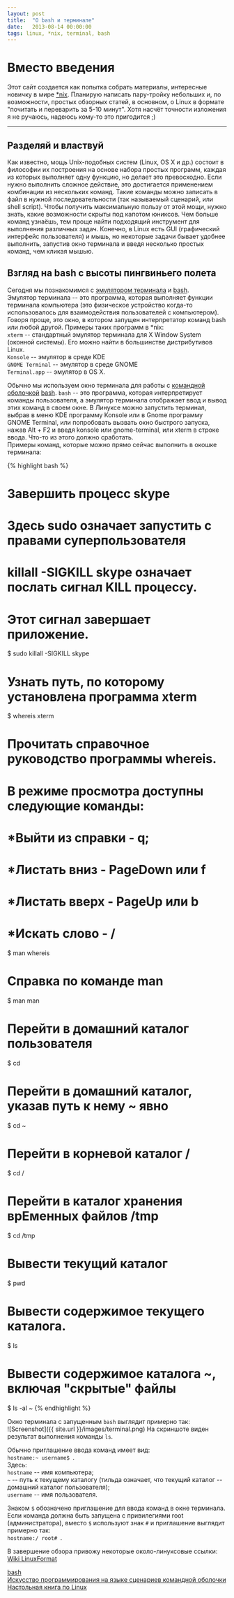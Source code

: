 ```yaml
---
layout: post
title:  "О bash и терминале"
date:   2013-08-14 00:00:00
tags: linux, *nix, terminal, bash
---
```

# Вместо введения

Этот сайт создается как попытка собрать материалы, интересные новичку в мире [*nix][unix-like]. Планирую написать пару-тройку небольших и, по возможности, простых обзорных статей, в основном, о Linux в формате "почитать и переварить за 5-10 минут". Хотя насчёт точности изложения я не ручаюсь, надеюсь кому-то это пригодится ;)

***

## Разделяй и властвуй

Как известно, мощь Unix-подобных систем (Linux, OS X и др.) состоит в философии их построения на основе набора простых программ, каждая из которых выполняет одну функцию, но делает это превосходно. Если нужно выполнить сложное действие, это достигается применением комбинации из нескольких команд. Такие команды можно записать в файл в нужной последовательности (так называемый сценарий, или shell script). Чтобы получить максимальную пользу от этой мощи, нужно знать, какие возможности скрыты под капотом юниксов. Чем больше команд узнаёшь, тем проще найти подходящий инструмент для выполнения различных задач. Конечно, в Linux есть GUI (графический интерфейс пользователя) и мышь, но некоторые задачи бывает удобнее выполнить, запустив окно терминала и введя несколько простых команд, чем кликая мышью.  

## Взгляд на bash с высоты пингвиньего полета

Сегодня мы познакомимся с [эмулятором терминала][terminal] и [bash](http://ru.wikipedia.org/wiki/Bash).  
Эмулятор терминала -- это программа, которая выполняет функции терминала компьютера (это физическое устройство когда-то использовалось для взаимодействия пользователей с компьютером). Говоря проще, это окно, в котором запущен интерпретатор команд bash или любой другой. Примеры таких программ в *nix:  
`xterm` -- стандартный эмулятор терминала для X Window System (оконной системы). Его можно найти в большинстве дистрибутивов Linux.  
`Konsole` -- эмулятор в среде KDE  
`GNOME Terminal` -- эмулятор в среде GNOME  
`Terminal.app` -- эмулятор в OS X.

Обычно мы используем окно терминала для работы с [командной оболочкой](http://ru.wikipedia.org/wiki/%D0%9A%D0%BE%D0%BC%D0%B0%D0%BD%D0%B4%D0%BD%D0%B0%D1%8F_%D0%BE%D0%B1%D0%BE%D0%BB%D0%BE%D1%87%D0%BA%D0%B0_UNIX) [bash](http://ru.wikipedia.org/wiki/Bash). `bash` -- это программа, которая интерпретирует команды пользователя, а эмулятор терминала отображает ввод и вывод этих команд в своем окне. В Линуксе можно запустить терминал, выбрав в меню KDE программу Konsole или в Gnome программу GNOME Terminal, или попробовать вызвать окно быстрого запуска, нажав Alt + F2 и введя konsole или gnome-terminal, или xterm в строке ввода. Что-то из этого должно сработать.  
Примеры команд, которые можно прямо сейчас выполнить в окошке терминала:

{% highlight bash %}
# Завершить процесс skype
# Здесь sudo означает запустить с правами суперпользователя
# killall -SIGKILL skype означает послать сигнал KILL процессу. 
# Этот сигнал завершает приложение.
$ sudo killall -SIGKILL skype

# Узнать путь, по которому установлена программа xterm
$ whereis xterm

# Прочитать справочное руководство программы whereis. 
# В режиме просмотра доступны следующие команды:
# *Выйти из справки - q;
# *Листать вниз - PageDown или f
# *Листать вверх - PageUp или b
# *Искать слово - /
$ man whereis

# Справка по команде man
$ man man 

# Перейти в домашний каталог пользователя
$ cd

# Перейти в домашний каталог, указав путь к нему ~ явно 
$ cd ~

# Перейти в корневой каталог /
$ cd /

# Перейти в каталог хранения врЕменных файлов /tmp
$ cd /tmp

# Вывести текущий каталог
$ pwd

# Вывести содержимое текущего каталога.
$ ls

# Вывести содержимое каталога ~, включая "скрытые" файлы
$ ls -al ~
{% endhighlight %}

Окно терминала с запущенным `bash` выглядит примерно так:  
![Screenshot]({{ site.url }}/images/terminal.png)
На скриншоте виден результат выполнения команды `ls`.

Обычно приглашение ввода команд имеет вид:  
`hostname:~ username$ `.  
Здесь:  
`hostname` -- имя компьютера;  
`~` -- путь к текущему каталогу (тильда означает, что текущий каталог -- домашний каталог пользователя);  
`username` -- имя пользователя.

Знаком `$` обозначено приглашение для ввода команд в окне терминала. Если команда должна быть запущена с привилегиями root (администратора), вместо `$` используют знак `#` и приглашение выглядит примерно так:  
`hostname:/ root# `.

В завершение обзора привожу некоторые около-линуксовые ссылки:  
[Wiki LinuxFormat](http://wiki.linuxformat.ru/index.php/%D0%97%D0%B0%D0%B3%D0%BB%D0%B0%D0%B2%D0%BD%D0%B0%D1%8F_%D1%81%D1%82%D1%80%D0%B0%D0%BD%D0%B8%D1%86%D0%B0)  

[bash](http://ru.wikipedia.org/wiki/Bash)  
[Искусство программирования на языке сценариев командной оболочки](http://rus-linux.net/MyLDP/BOOKS/abs-guide/flat/abs-book.html)    
[Настольная книга по Linux](http://ru.wikibooks.org/wiki/Linux-hand-book)  

[unix-like]: http://ru.wikipedia.org/wiki/UNIX-%D0%BF%D0%BE%D0%B4%D0%BE%D0%B1%D0%BD%D0%B0%D1%8F_%D0%BE%D0%BF%D0%B5%D1%80%D0%B0%D1%86%D0%B8%D0%BE%D0%BD%D0%BD%D0%B0%D1%8F_%D1%81%D0%B8%D1%81%D1%82%D0%B5%D0%BC%D0%B0
[terminal]: http://ru.wikipedia.org/wiki/%D0%AD%D0%BC%D1%83%D0%BB%D1%8F%D1%82%D0%BE%D1%80_%D1%82%D0%B5%D1%80%D0%BC%D0%B8%D0%BD%D0%B0%D0%BB%D0%B0